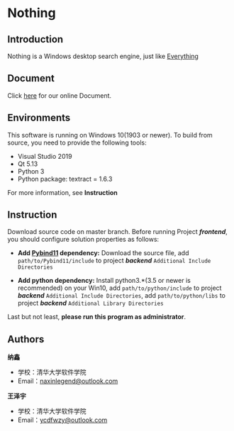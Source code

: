 # Nothing

## Introduction

Nothing is a Windows desktop search engine, just like [Everything](https://en.wikipedia.org/wiki/Everything_(software))

## Document

Click [here](https://shimo.im/docs/cVwgyQPhj6vGThP9/) for our online Document.

## Environments

This software is running on Windows 10(1903 or newer). To build from source, you need to provide the following tools:

* Visual Studio 2019
* Qt 5.13
* Python 3
* Python package: textract = 1.6.3

For more information, see **Instruction**

## Instruction

Download source code on master branch. Before running Project ***frontend***,  you should configure solution properties as follows:

* **Add [Pybind11](https://github.com/pybind/pybind11) dependency:** Download the source file, add `path/to/Pybind11/include` to project ***backend*** `Additional Include Directories`

* **Add python dependency:** Install python3.*(3.5 or newer is recommended) on your Win10, add `path/to/python/include` to project ***backend*** `Additional Include Directories`, add `path/to/python/libs` to project ***backend*** `Additional Library Directories`

Last but not least, **please run this program as administrator**.

## Authors

**纳鑫**
* 学校：清华大学软件学院
* Email：naxinlegend@outlook.com

**王泽宇**
* 学校：清华大学软件学院
* Email：ycdfwzy@outlook.com
